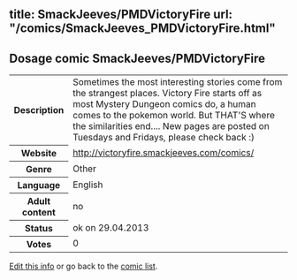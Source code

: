 title: SmackJeeves/PMDVictoryFire
url: "/comics/SmackJeeves_PMDVictoryFire.html"
---
Dosage comic SmackJeeves/PMDVictoryFire
-----------------------------------------

<p id="msg"></p>
<script type="text/javascript">
if (window.location.search === '?edit_info_mail=sent_ok') {
  var elem = document.getElementById("msg");
  elem.innerHTML = 'Edited information sucessfully sent.';
  elem.className = 'ok';
}
</script>
<table class="comicinfo">
<tr>
<th>Description</th><td>Sometimes the most interesting stories come from the strangest places. Victory Fire starts off as most Mystery Dungeon comics do, a human comes to the pokemon world. But THAT'S where the similarities end.... New pages are posted on Tuesdays and Fridays, please check back :)</td>
</tr>
<tr>
<th>Website</th><td><a href="http://victoryfire.smackjeeves.com/comics/">http://victoryfire.smackjeeves.com/comics/</a></td>
</tr>
<tr>
<th>Genre</th><td>Other</td>
</tr>
<tr>
<th>Language</th><td>English</td>
</tr>
<tr>
<th>Adult content</th><td>no</td>
</tr>
<tr>
<th>Status</th><td>ok on 29.04.2013</td>
</tr>
<tr>
<th>Votes</th><td>0</td>
</tr>
</table>

[Edit this info](SmackJeeves_PMDVictoryFire_edit.html) or go back to the [comic list](../comic-index.html).
